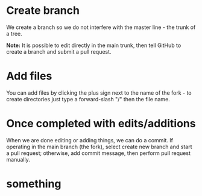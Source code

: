 # Create branch
We create a branch so we do not interfere with the master line - the trunk of a tree.

**Note:** It is possible to edit directly in the main trunk, then tell GitHub to create a branch and submit a pull request.

# Add files
You can add files by clicking the plus sign next to the name of the fork - to create directories just type a forward-slash "/" then the file name.

# Once completed with edits/additions
When we are done editing or adding things, we can do a commit. If operating in the main branch (the fork), select create new branch and start a pull request; otherwise, add commit message, then perform pull request manually.

# something
